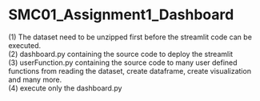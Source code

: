# SMC01_Assignment1_Dashboard

(1) The dataset need to be unzipped first before the streamlit code can be executed. </br>
(2) dashboard.py containing the source code to deploy the streamlit </br>
(3) userFunction.py containing the source code to many user defined functions from reading the dataset, create dataframe, create visualization and many more.</br>
(4) execute only the dashboard.py
